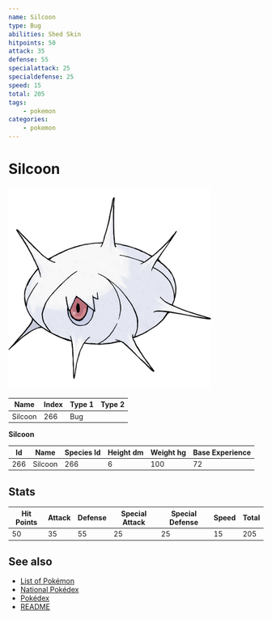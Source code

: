 ```yaml
---
name: Silcoon
type: Bug
abilities: Shed Skin
hitpoints: 50
attack: 35
defense: 55
specialattack: 25
specialdefense: 25
speed: 15
total: 205
tags:
    - pokemon
categories:
    - pokemon
---
```


# Silcoon


![Silcoon](images/266.png)

| **Name** | **Index** | **Type 1** | **Type 2** |
|----|----|----|----|
| Silcoon | 266 | Bug  |  |

**Silcoon** 




| **Id** | **Name** | **Species Id** | **Height dm** | **Weight hg** | **Base Experience** |
|--------|----------|----------------|------------|------------|---------------------|
| 266 | Silcoon | 266 | 6 | 100 | 72 |



## Stats

| **Hit Points** | **Attack** | **Defense** | **Special Attack** | **Special Defense** | **Speed** | **Total** |
|----------------|------------|-------------|--------------------|---------------------|-----------|-----------|
| 50 | 35 | 55 | 25 | 25 | 15 | 205 |

## See also

- [List of Pokémon](../pokemon.md)
- [National Pokédex](../national_pokedex.md)
- [Pokédex](../pokedex.md)
- [README](../README.md)
